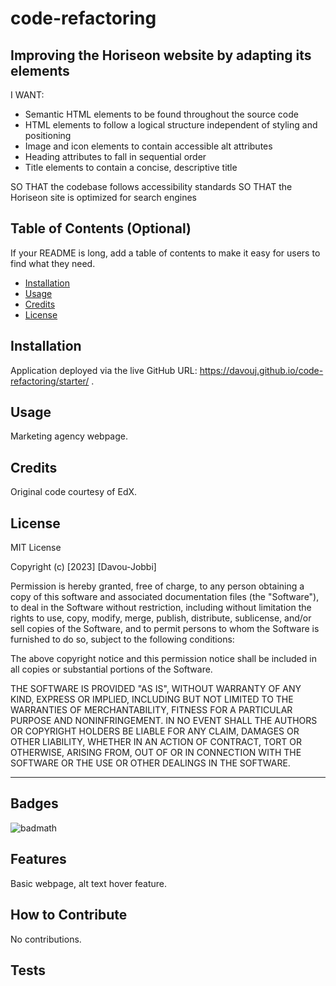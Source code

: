 # code-refactoring

## Improving the Horiseon website by adapting its elements

I WANT:
- Semantic HTML elements to be found throughout the source code
- HTML elements to follow a logical structure independent of styling and positioning
- Image and icon elements to contain accessible alt attributes
- Heading attributes to fall in sequential order
- Title elements to contain a concise, descriptive title

SO THAT the codebase follows accessibility standards
SO THAT the Horiseon site is optimized for search engines

## Table of Contents (Optional)

If your README is long, add a table of contents to make it easy for users to find what they need.

- [Installation](#installation)
- [Usage](#usage)
- [Credits](#credits)
- [License](#license)

## Installation

Application deployed via the live GitHub URL: https://davouj.github.io/code-refactoring/starter/ .

## Usage

Marketing agency webpage.

## Credits

Original code courtesy of EdX.

## License

MIT License

Copyright (c) [2023] [Davou-Jobbi]

Permission is hereby granted, free of charge, to any person obtaining a copy
of this software and associated documentation files (the "Software"), to deal
in the Software without restriction, including without limitation the rights
to use, copy, modify, merge, publish, distribute, sublicense, and/or sell
copies of the Software, and to permit persons to whom the Software is
furnished to do so, subject to the following conditions:

The above copyright notice and this permission notice shall be included in all
copies or substantial portions of the Software.

THE SOFTWARE IS PROVIDED "AS IS", WITHOUT WARRANTY OF ANY KIND, EXPRESS OR
IMPLIED, INCLUDING BUT NOT LIMITED TO THE WARRANTIES OF MERCHANTABILITY,
FITNESS FOR A PARTICULAR PURPOSE AND NONINFRINGEMENT. IN NO EVENT SHALL THE
AUTHORS OR COPYRIGHT HOLDERS BE LIABLE FOR ANY CLAIM, DAMAGES OR OTHER
LIABILITY, WHETHER IN AN ACTION OF CONTRACT, TORT OR OTHERWISE, ARISING FROM,
OUT OF OR IN CONNECTION WITH THE SOFTWARE OR THE USE OR OTHER DEALINGS IN THE
SOFTWARE.

---

## Badges

![badmath](https://img.shields.io/github/languages/top/nielsenjared/badmath)


## Features

Basic webpage, alt text hover feature.

## How to Contribute

No contributions.

## Tests

